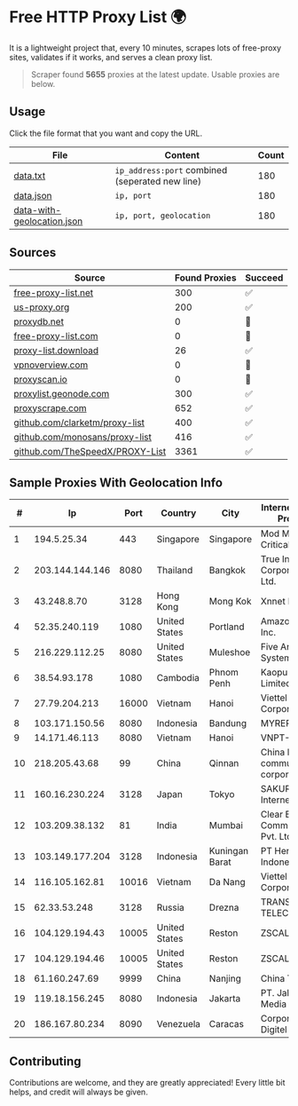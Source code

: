 
# Free HTTP Proxy List 🌍

It is a lightweight project that, every 10 minutes, scrapes lots of free-proxy sites, validates if it works, and serves a clean proxy list.


> Scraper found **5655** proxies at the latest update. Usable proxies are below.

## Usage

Click the file format that you want and copy the URL.


|File|Content|Count|
|----|-------|-----|
|[data.txt](https://raw.githubusercontent.com/themiralay/Proxy-List-World/master/data.txt)|`ip_address:port` combined (seperated new line)|180|
|[data.json](https://raw.githubusercontent.com/themiralay/Proxy-List-World/master/data.json)|`ip, port`|180|
|[data-with-geolocation.json](https://raw.githubusercontent.com/themiralay/Proxy-List-World/master/data-with-geolocation.json)|`ip, port, geolocation`|180|

## Sources

|Source|Found Proxies|Succeed|
|------|-------------|-------|
|[free-proxy-list.net](https://free-proxy-list.net)|300|✅|
|[us-proxy.org](https://www.us-proxy.org)|200|✅|
|[proxydb.net](http://proxydb.net)|0|🚫|
|[free-proxy-list.com](https://free-proxy-list.com/?page=&port=&type%5B%5D=http&type%5B%5D=https&up_time=0&search=Search)|0|🚫|
|[proxy-list.download](https://www.proxy-list.download/HTTP)|26|✅|
|[vpnoverview.com](https://vpnoverview.com/privacy/anonymous-browsing/free-proxy-servers)|0|🚫|
|[proxyscan.io](https://www.proxyscan.io)|0|🚫|
|[proxylist.geonode.com](https://proxylist.geonode.com/api/proxy-list?limit=300&page=1&sort_by=lastChecked&sort_type=desc&protocols=http,https)|300|✅|
|[proxyscrape.com](https://api.proxyscrape.com/v2/?request=displayproxies&protocol=http&timeout=10000&country=all&ssl=all&anonymity=all)|652|✅|
|[github.com/clarketm/proxy-list](https://raw.githubusercontent.com/clarketm/proxy-list/master/proxy-list-raw.txt)|400|✅|
|[github.com/monosans/proxy-list](https://raw.githubusercontent.com/monosans/proxy-list/main/proxies/http.txt)|416|✅|
|[github.com/TheSpeedX/PROXY-List](https://raw.githubusercontent.com/TheSpeedX/PROXY-List/master/http.txt)|3361|✅|


## Sample Proxies With Geolocation Info

|#|Ip|Port|Country|City|Internet Service Provider|
|-|--|----|-------|----|-------------------------|
|1|194.5.25.34|443|Singapore|Singapore|Mod Mission Critical LLC|
|2|203.144.144.146|8080|Thailand|Bangkok|True Internet Corporation CO. Ltd.|
|3|43.248.8.70|3128|Hong Kong|Mong Kok|Xnnet LLC|
|4|52.35.240.119|1080|United States|Portland|Amazon.com, Inc.|
|5|216.229.112.25|8080|United States|Muleshoe|Five Area Systems, LLC|
|6|38.54.93.178|1080|Cambodia|Phnom Penh|Kaopu Cloud HK Limited|
|7|27.79.204.213|16000|Vietnam|Hanoi|Viettel Corporation|
|8|103.171.150.56|8080|Indonesia|Bandung|MYREPUBLIC|
|9|14.171.46.113|8080|Vietnam|Hanoi|VNPT-VNNIC|
|10|218.205.43.68|99|China|Qinnan|China Mobile communications corporation|
|11|160.16.230.224|3128|Japan|Tokyo|SAKURA Internet Inc.|
|12|103.209.38.132|81|India|Mumbai|Clear Beam Communications Pvt. Ltd.|
|13|103.149.177.204|3128|Indonesia|Kuningan Barat|PT Herza Digital Indonesia|
|14|116.105.162.81|10016|Vietnam|Da Nang|Viettel Corporation|
|15|62.33.53.248|3128|Russia|Drezna|TRANS-TELECOM|
|16|104.129.194.43|10005|United States|Reston|ZSCALER, INC.|
|17|104.129.194.46|10005|United States|Reston|ZSCALER, INC.|
|18|61.160.247.69|9999|China|Nanjing|China Telecom|
|19|119.18.156.245|8080|Indonesia|Jakarta|PT. Jala Lintas Media|
|20|186.167.80.234|8090|Venezuela|Caracas|Corporacion Digitel C.A.|



## Contributing

Contributions are welcome, and they are greatly appreciated! Every
little bit helps, and credit will always be given.


